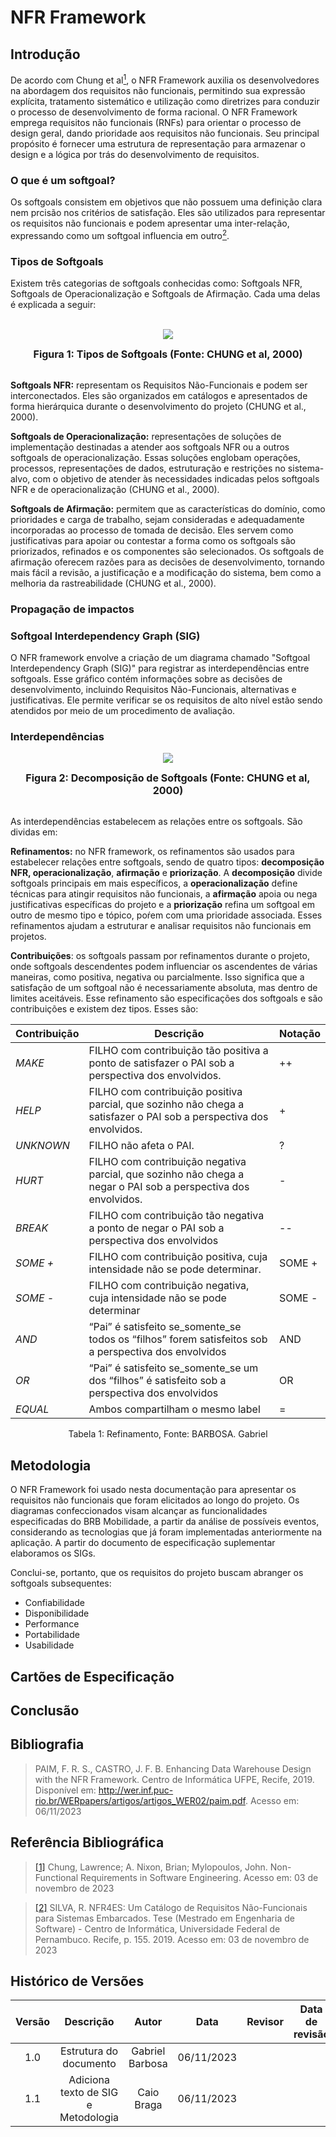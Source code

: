 # **NFR Framework**

## **Introdução**

De acordo com Chung et al<a id="anchor_1" href="#REF1"><sup>1</sup></a>, o NFR Framework auxilia os desenvolvedores na abordagem dos requisitos não funcionais, permitindo sua expressão explícita, tratamento sistemático e utilização como diretrizes para conduzir o processo de desenvolvimento de forma racional. O NFR Framework emprega requisitos não funcionais (RNFs) para orientar o processo de design geral, dando prioridade aos requisitos não funcionais. Seu principal propósito é fornecer uma estrutura de representação para armazenar o design e a lógica por trás do desenvolvimento de requisitos.

### **O que é um softgoal?**

Os softgoals consistem em objetivos que não possuem uma definição clara nem prcisão nos critérios de satisfação. Eles são utilizados para representar os requisitos não funcionais e podem apresentar uma inter-relação, expressando como um softgoal influencia em outro<a id="anchor_2" href="#REF2"><sup>2</sup></a>.

### **Tipos de Softgoals**

Existem três categorias de softgoals conhecidas como: Softgoals NFR, Softgoals de Operacionalização e Softgoals de Afirmação. Cada uma delas é explicada a seguir:
<br><br>
<center>
<img src="../assets/tiposSoftgoals.png">
</center>
<font size="3"><b><p style="text-align: center">Figura 1: Tipos de Softgoals (Fonte: CHUNG et al, 2000)</b></font>
<br><br>

**Softgoals NFR:** representam os Requisitos Não-Funcionais e podem ser interconectados. Eles são organizados em catálogos e apresentados de forma hierárquica durante o desenvolvimento do projeto (CHUNG et al., 2000).

**Softgoals de Operacionalização:** representações de soluções de implementação destinadas a atender aos softgoals NFR ou a outros softgoals de operacionalização. Essas soluções englobam operações, processos, representações de dados, estruturação e restrições no sistema-alvo, com o objetivo de atender às necessidades indicadas pelos softgoals NFR e de operacionalização (CHUNG et al., 2000).

**Softgoals de Afirmação:**  permitem que as características do domínio, como prioridades e carga de trabalho, sejam consideradas e adequadamente incorporadas ao processo de tomada de decisão. Eles servem como justificativas para apoiar ou contestar a forma como os softgoals são priorizados, refinados e os componentes são selecionados. Os softgoals de afirmação oferecem razões para as decisões de desenvolvimento, tornando mais fácil a revisão, a justificação e a modificação do sistema, bem como a melhoria da rastreabilidade (CHUNG et al., 2000).

### **Propagação de impactos**



### **Softgoal Interdependency Graph (SIG)**

O NFR framework envolve a criação de um diagrama chamado "Softgoal Interdependency Graph (SIG)" para registrar as interdependências entre softgoals. Esse gráfico contém informações sobre as decisões de desenvolvimento, incluindo Requisitos Não-Funcionais, alternativas e justificativas. Ele permite verificar se os requisitos de alto nível estão sendo atendidos por meio de um procedimento de avaliação.

### **Interdependências**

<center>
<img src="../assets/decomposicao.png">
</center>
<font size="3"><b><p style="text-align: center">Figura 2: Decomposição de Softgoals (Fonte: CHUNG et al, 2000)</b></font>
<br><br>

As interdependências estabelecem as relações entre os softgoals. São dividas em:

**Refinamentos:** no NFR framework, os refinamentos são usados para estabelecer relações entre softgoals, sendo de quatro tipos: **decomposição NFR, operacionalização**, **afirmação** e **priorização**. A **decomposição** divide softgoals principais em mais específicos, a **operacionalização** define técnicas para atingir requisitos não funcionais, a **afirmação** apoia ou nega justificativas específicas do projeto e a **priorização** refina um softgoal em outro de mesmo tipo e tópico, poŕem com uma prioridade associada. Esses refinamentos ajudam a estruturar e analisar requisitos não funcionais em projetos.

**Contribuições**: os softgoals passam por refinamentos durante o projeto, onde softgoals descendentes podem influenciar os ascendentes de várias maneiras, como positiva, negativa ou parcialmente. Isso significa que a satisfação de um softgoal não é necessariamente absoluta, mas dentro de limites aceitáveis. Esse refinamento são especificações dos softgoals e são contribuições e existem dez tipos. Esses são:

| Contribuição       | Descrição  | Notação    |  
| ------------------ | ---------- | ---------- |
| *MAKE*  | FILHO com contribuição tão positiva a ponto de satisfazer o PAI sob a perspectiva dos envolvidos. | ++     | 
| *HELP*  | FILHO com contribuição positiva parcial, que sozinho não chega a satisfazer o PAI sob a perspectiva dos envolvidos. | +     |  
| *UNKNOWN*  | FILHO não afeta o PAI. | ?    |
| *HURT*   | FILHO com contribuição negativa parcial, que sozinho não chega a negar o PAI sob a perspectiva dos envolvidos. | -| 
| *BREAK*    | FILHO com contribuição tão negativa a ponto de negar o PAI sob a perspectiva dos envolvidos| --| 
| *SOME +*   | FILHO com contribuição positiva, cuja intensidade não se pode determinar. | SOME + | 
| *SOME -*   | FILHO com contribuição negativa, cuja intensidade não se pode determinar | SOME - | 
| *AND*    | “Pai” é satisfeito se_somente_se todos os “filhos” forem satisfeitos sob a perspectiva dos envolvidos| AND|
| *OR* | “Pai” é satisfeito se_somente_se um dos “filhos” é satisfeito sob a perspectiva dos envolvidos |OR|    
| *EQUAL* | Ambos compartilham o mesmo label| =| 

<div align="center">
Tabela 1: Refinamento, Fonte: BARBOSA. Gabriel
</div>

## **Metodologia**

O NFR Framework foi usado nesta documentação para apresentar os requisitos não funcionais que foram elicitados ao longo do projeto. Os diagramas confeccionados visam alcançar as funcionalidades especificadas do BRB Mobilidade, a partir da análise de possíveis eventos, considerando as tecnologias que já foram implementadas anteriormente na aplicação. A partir do documento de especificação suplementar elaboramos os SIGs.

Conclui-se, portanto, que os requisitos do projeto buscam abranger os softgoals subsequentes:

- Confiabilidade
- Disponibilidade
- Performance
- Portabilidade
- Usabilidade


## **Cartões de Especificação**


## **Conclusão**

## **Bibliografia**
> PAIM, F. R. S., CASTRO, J. F. B. Enhancing Data Warehouse Design with the NFR Framework. Centro de Informática UFPE, Recife, 2019. Disponível em: http://wer.inf.puc-rio.br/WERpapers/artigos/artigos_WER02/paim.pdf. Acesso em: 06/11/2023

## **Referência Bibliográfica**

> <a id="REF1" href="#anchor_1">[1]</a> Chung, Lawrence; A. Nixon, Brian; Mylopoulos, John. Non-Functional Requirements in Software Engineering. Acesso em: 03 de novembro de 2023

><a id="REF2" href="#anchor_2">[2]</a> SILVA, R. NFR4ES: Um Catálogo de Requisitos Não-Funcionais para Sistemas Embarcados. Tese (Mestrado em Engenharia de Software) - Centro de Informática, Universidade Federal de Pernambuco. Recife, p. 155. 2019. Acesso em: 03 de novembro de 2023

## **Histórico de Versões**

| Versão |          Descrição              |     Autor      |      Data      |   Revisor     |    Data de revisão    |  
|:------:|:-------------------------------:|:--------------:|:--------------:|:-------------:|:---------------------:|
| 1.0 | Estrutura do documento | Gabriel Barbosa |  06/11/2023 |   |   |
| 1.1 | Adiciona texto de SIG e Metodologia | Caio Braga |  06/11/2023 |   |   |
